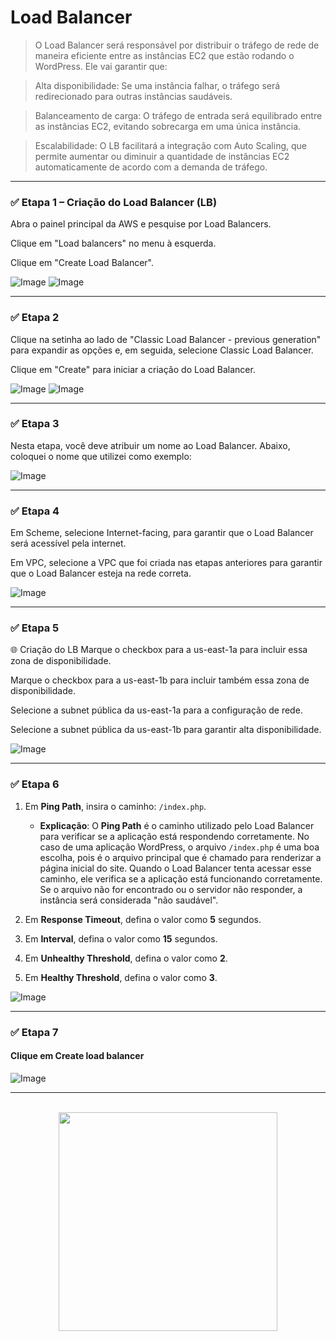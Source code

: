 # Load Balancer 
> O Load Balancer será responsável por distribuir o tráfego de rede de maneira eficiente entre as instâncias EC2 que estão rodando o WordPress. Ele vai garantir que:

> Alta disponibilidade: Se uma instância falhar, o tráfego será redirecionado para outras instâncias saudáveis.

> Balanceamento de carga: O tráfego de entrada será equilibrado entre as instâncias EC2, evitando sobrecarga em uma única instância.

> Escalabilidade: O LB facilitará a integração com Auto Scaling, que permite aumentar ou diminuir a quantidade de instâncias EC2 automaticamente de acordo com a demanda de tráfego.

---
### ✅ Etapa 1 – Criação do Load Balancer (LB)
Abra o painel principal da AWS e pesquise por Load Balancers.

Clique em "Load balancers" no menu à esquerda.

Clique em "Create Load Balancer".



<img src="https://github.com/user-attachments/assets/fe6e854d-1057-4663-8b93-5a886c3c7c0a" alt="Image">

<img src="https://github.com/user-attachments/assets/b1f2d70d-4b6a-4d71-b159-aba819c7301c" alt="Image">

---
### ✅ Etapa 2
 Clique na setinha ao lado de "Classic Load Balancer - previous generation" para expandir as opções e, em seguida, selecione Classic Load Balancer.

 Clique em "Create" para iniciar a criação do Load Balancer.
 
<img src="https://github.com/user-attachments/assets/4c29c7e8-fdd5-4d9d-8b38-4854e5cc1739" alt="Image">
<img src="https://github.com/user-attachments/assets/c7ee3658-e83b-41de-8df7-16086943555c" alt="Image">

---
### ✅ Etapa 3
Nesta etapa, você deve atribuir um nome ao Load Balancer. Abaixo, coloquei o nome que utilizei como exemplo:


<img src="https://github.com/user-attachments/assets/b98d13c1-9617-4b4d-9eb9-e9b6f403d806" alt="Image">

---

### ✅ Etapa 4
Em Scheme, selecione Internet-facing, para garantir que o Load Balancer será acessível pela internet.

Em VPC, selecione a VPC que foi criada nas etapas anteriores para garantir que o Load Balancer esteja na rede correta.


<img src="https://github.com/user-attachments/assets/a3e4f281-6c47-46d8-accc-baf813707674" alt="Image">

---

### ✅ Etapa 5
🌐 Criação do LB 
Marque o checkbox para a us-east-1a para incluir essa zona de disponibilidade.

Marque o checkbox para a us-east-1b para incluir também essa zona de disponibilidade.

Selecione a subnet pública da us-east-1a para a configuração de rede.

Selecione a subnet pública da us-east-1b para garantir alta disponibilidade.


<img src="https://github.com/user-attachments/assets/1e11070b-01a0-4b80-8073-0fd843571204" alt="Image">

---

### ✅ Etapa 6

1. Em **Ping Path**, insira o caminho: `/index.php`.

   - **Explicação**: O **Ping Path** é o caminho utilizado pelo Load Balancer para verificar se a aplicação está respondendo corretamente. No caso de uma aplicação WordPress, o arquivo `/index.php` é uma boa escolha, pois é o arquivo principal que é chamado para renderizar a página inicial do site. Quando o Load Balancer tenta acessar esse caminho, ele verifica se a aplicação está funcionando corretamente. Se o arquivo não for encontrado ou o servidor não responder, a instância será considerada "não saudável".

2. Em **Response Timeout**, defina o valor como **5** segundos.
   
3. Em **Interval**, defina o valor como **15** segundos.
   
4. Em **Unhealthy Threshold**, defina o valor como **2**.

5. Em **Healthy Threshold**, defina o valor como **3**.
   

<img src="https://github.com/user-attachments/assets/249fb2ca-b45a-4045-b0d6-c3e844c3ac1b" alt="Image">

---
### ✅ Etapa 7
#### Clique em Create load balancer
<img src="https://github.com/user-attachments/assets/f5144f4a-886b-44aa-a4a8-690308650639" alt="Image">

---
<p align="center">
  <br>
  <img src="https://github.com/user-attachments/assets/79a2e995-a1be-4192-9ded-771004ef7417" width="350">
</p>
